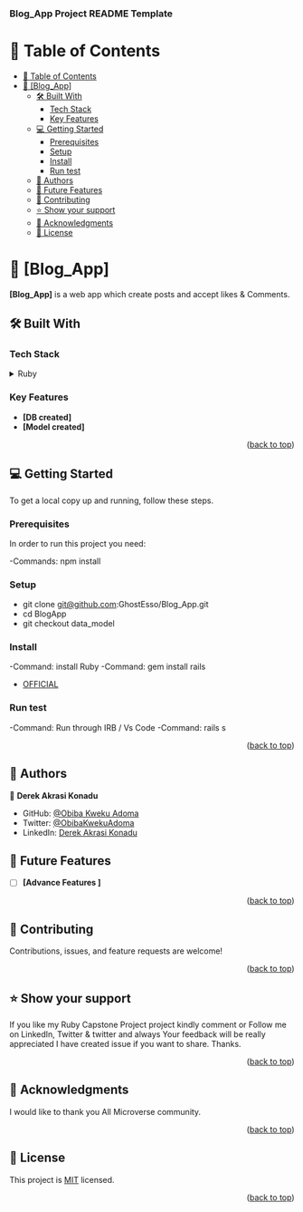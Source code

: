 <a name="readme-top"></a>

  <h3><b>Blog_App Project README Template</b></h3>

</div>

<!-- TABLE OF CONTENTS -->

# 📗 Table of Contents

- [📗 Table of Contents](#-table-of-contents)
- [📖 \[Blog\_App\] ](#-blog_app-)
  - [🛠 Built With ](#-built-with-)
    - [Tech Stack ](#tech-stack-)
    - [Key Features ](#key-features-)
  - [💻 Getting Started ](#-getting-started-)
    - [Prerequisites](#prerequisites)
    - [Setup](#setup)
    - [Install](#install)
    - [Run test](#run-test)
  - [👥 Authors ](#-authors-)
  - [🔭 Future Features ](#-future-features-)
  - [🤝 Contributing ](#-contributing-)
  - [⭐️ Show your support ](#️-show-your-support-)
  - [🙏 Acknowledgments ](#-acknowledgments-)
  - [📝 License ](#-license-)

<!-- PROJECT DESCRIPTION -->

# 📖 [Blog_App] <a name="about-project"></a>

**[Blog_App]** is a web app which create posts and accept likes & Comments.

## 🛠 Built With <a name="built-with"></a>

### Tech Stack <a name="tech-stack"></a>


<details>
  <summary>Ruby</summary>
  <summary>ROR</summary>
</details>



<!-- Features -->

### Key Features <a name="key-features"></a>


- **[DB created]**
- **[Model created]**

<p align="right">(<a href="#readme-top">back to top</a>)</p>

<!-- LIVE DEMO -->


<!-- GETTING STARTED -->

## 💻 Getting Started <a name="getting-started"></a>


To get a local copy up and running, follow these steps.


### Prerequisites

In order to run this project you need: 

-Commands: npm install

### Setup
* git clone git@github.com:GhostEsso/Blog_App.git
* cd BlogApp
* git checkout data_model

### Install
-Command: install Ruby
-Command: gem install rails
- [OFFICIAL](https://rubyinstaller.org/downloads/)


### Run test
-Command: Run through IRB / Vs Code
-Command: rails s

<p align="right">(<a href="#readme-top">back to top</a>)</p>

<!-- AUTHORS -->

## 👥 Authors <a name="authors"></a>

👤 **Derek Akrasi Konadu**

- GitHub: [@Obiba Kweku Adoma](https://github.com/obibaadoma)
- Twitter: [@ObibaKwekuAdoma](https://twitter.com/obibakwekuadoma)
- LinkedIn: [Derek Akrasi Konadu](https://www.linkedin.com/derek-akrasi-konadu/)


## 🔭 Future Features <a name="future-features"></a>

- [ ] **[Advance Features ]**
<p align="right">(<a href="#readme-top">back to top</a>)</p>

<!-- CONTRIBUTING -->

## 🤝 Contributing <a name="contributing"></a>

Contributions, issues, and feature requests are welcome!


<p align="right">(<a href="#readme-top">back to top</a>)</p>

<!-- SUPPORT -->

## ⭐️ Show your support <a name="support"></a>


If you like my Ruby Capstone Project project kindly comment or Follow me on LinkedIn, Twitter & twitter and always Your feedback will be really appreciated I have created issue if you want to share.
Thanks. 

<p align="right">(<a href="#readme-top">back to top</a>)</p>

<!-- ACKNOWLEDGEMENTS -->

## 🙏 Acknowledgments <a name="acknowledgements"></a>

I would like to thank you All Microverse community.

<p align="right">(<a href="#readme-top">back to top</a>)</p>

<!-- LICENSE -->

## 📝 License <a name="license"></a>

This project is [MIT](./LICENSE) licensed.

<p align="right">(<a href="#readme-top">back to top</a>)</p>
